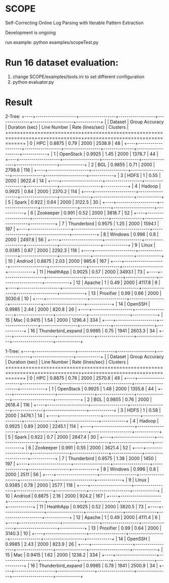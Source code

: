 # SCOPE
Self-Correcting Online Log Parsing with Iterable Pattern Extraction

Development is ongoing

run example:
python examples/scopeTest.py

# Run 16 dataset evaluation:
1. change SCOPE/examples/tools.ini to set different configuration
2.  python evaluator.py

# Result

2-Tree:
+----+--------------------+------------------+------------------+---------------+--------------------+------------+
|    | Dataset            |   Group Accuracy |   Duration (sec) |   Line Number |   Rate (lines/sec) |   Clusters |
+====+====================+==================+==================+===============+====================+============+
|  0 | HPC                |           0.8875 |             0.79 |          2000 |             2538.9 |         48 |
+----+--------------------+------------------+------------------+---------------+--------------------+------------+
|  1 | OpenStack          |           0.9925 |             1.45 |          2000 |             1378.7 |         44 |
+----+--------------------+------------------+------------------+---------------+--------------------+------------+
|  2 | BGL                |           0.9855 |             0.71 |          2000 |             2798.6 |        116 |
+----+--------------------+------------------+------------------+---------------+--------------------+------------+
|  3 | HDFS               |           1      |             0.55 |          2000 |             3622.4 |         14 |
+----+--------------------+------------------+------------------+---------------+--------------------+------------+
|  4 | Hadoop             |           0.9925 |             0.84 |          2000 |             2370.2 |        114 |
+----+--------------------+------------------+------------------+---------------+--------------------+------------+
|  5 | Spark              |           0.922  |             0.64 |          2000 |             3122.5 |         30 |
+----+--------------------+------------------+------------------+---------------+--------------------+------------+
|  6 | Zookeeper          |           0.991  |             0.52 |          2000 |             3818.7 |         52 |
+----+--------------------+------------------+------------------+---------------+--------------------+------------+
|  7 | Thunderbird        |           0.9575 |             1.25 |          2000 |             1594.1 |        197 |
+----+--------------------+------------------+------------------+---------------+--------------------+------------+
|  8 | Windows            |           0.996  |             0.8  |          2000 |             2497.8 |         56 |
+----+--------------------+------------------+------------------+---------------+--------------------+------------+
|  9 | Linux              |           0.9385 |             0.87 |          2000 |             2292.3 |        118 |
+----+--------------------+------------------+------------------+---------------+--------------------+------------+
| 10 | Andriod            |           0.8875 |             2.03 |          2000 |              985.6 |        167 |
+----+--------------------+------------------+------------------+---------------+--------------------+------------+
| 11 | HealthApp          |           0.9025 |             0.57 |          2000 |             3493.1 |         73 |
+----+--------------------+------------------+------------------+---------------+--------------------+------------+
| 12 | Apache             |           1      |             0.49 |          2000 |             4117.8 |          6 |
+----+--------------------+------------------+------------------+---------------+--------------------+------------+
| 13 | Proxifier          |           0.99   |             0.66 |          2000 |             3030.6 |         10 |
+----+--------------------+------------------+------------------+---------------+--------------------+------------+
| 14 | OpenSSH            |           0.9985 |             2.44 |          2000 |              820.8 |         26 |
+----+--------------------+------------------+------------------+---------------+--------------------+------------+
| 15 | Mac                |           0.9415 |             1.54 |          2000 |             1296.4 |        334 |
+----+--------------------+------------------+------------------+---------------+--------------------+------------+
| 16 | Thunderbird_expand |           0.9985 |             0.75 |          1941 |             2603.3 |         34 |
+----+--------------------+------------------+------------------+---------------+--------------------+------------+

1-Tree:
+----+--------------------+------------------+------------------+---------------+--------------------+------------+
|    | Dataset            |   Group Accuracy |   Duration (sec) |   Line Number |   Rate (lines/sec) |   Clusters |
+====+====================+==================+==================+===============+====================+============+
|  0 | HPC                |           0.8875 |             0.78 |          2000 |             2570.8 |         48 |
+----+--------------------+------------------+------------------+---------------+--------------------+------------+
|  1 | OpenStack          |           0.9925 |             1.48 |          2000 |             1355.8 |         44 |
+----+--------------------+------------------+------------------+---------------+--------------------+------------+
|  2 | BGL                |           0.9855 |             0.76 |          2000 |             2618.4 |        116 |
+----+--------------------+------------------+------------------+---------------+--------------------+------------+
|  3 | HDFS               |           1      |             0.58 |          2000 |             3476.1 |         14 |
+----+--------------------+------------------+------------------+---------------+--------------------+------------+
|  4 | Hadoop             |           0.9925 |             0.89 |          2000 |             2245.1 |        114 |
+----+--------------------+------------------+------------------+---------------+--------------------+------------+
|  5 | Spark              |           0.922  |             0.7  |          2000 |             2847.4 |         30 |
+----+--------------------+------------------+------------------+---------------+--------------------+------------+
|  6 | Zookeeper          |           0.991  |             0.55 |          2000 |             3621.4 |         52 |
+----+--------------------+------------------+------------------+---------------+--------------------+------------+
|  7 | Thunderbird        |           0.9575 |             1.38 |          2000 |             1450   |        197 |
+----+--------------------+------------------+------------------+---------------+--------------------+------------+
|  8 | Windows            |           0.996  |             0.8  |          2000 |             2511   |         56 |
+----+--------------------+------------------+------------------+---------------+--------------------+------------+
|  9 | Linux              |           0.9385 |             0.78 |          2000 |             2577   |        118 |
+----+--------------------+------------------+------------------+---------------+--------------------+------------+
| 10 | Andriod            |           0.8875 |             2.16 |          2000 |              924.2 |        167 |
+----+--------------------+------------------+------------------+---------------+--------------------+------------+
| 11 | HealthApp          |           0.9025 |             0.52 |          2000 |             3820.5 |         73 |
+----+--------------------+------------------+------------------+---------------+--------------------+------------+
| 12 | Apache             |           1      |             0.49 |          2000 |             4111.4 |          6 |
+----+--------------------+------------------+------------------+---------------+--------------------+------------+
| 13 | Proxifier          |           0.99   |             0.64 |          2000 |             3140.3 |         10 |
+----+--------------------+------------------+------------------+---------------+--------------------+------------+
| 14 | OpenSSH            |           0.9985 |             2.43 |          2000 |              823.9 |         26 |
+----+--------------------+------------------+------------------+---------------+--------------------+------------+
| 15 | Mac                |           0.9415 |             1.62 |          2000 |             1238.2 |        334 |
+----+--------------------+------------------+------------------+---------------+--------------------+------------+
| 16 | Thunderbird_expand |           0.9985 |             0.78 |          1941 |             2500.9 |         34 |
+----+--------------------+------------------+------------------+---------------+--------------------+------------+

